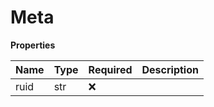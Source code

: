 # Meta

**Properties**

| Name | Type | Required | Description |
| :--- | :--- | :------- | :---------- |
| ruid | str  | ❌       |             |

<!-- This file was generated by liblab | https://liblab.com/ -->
